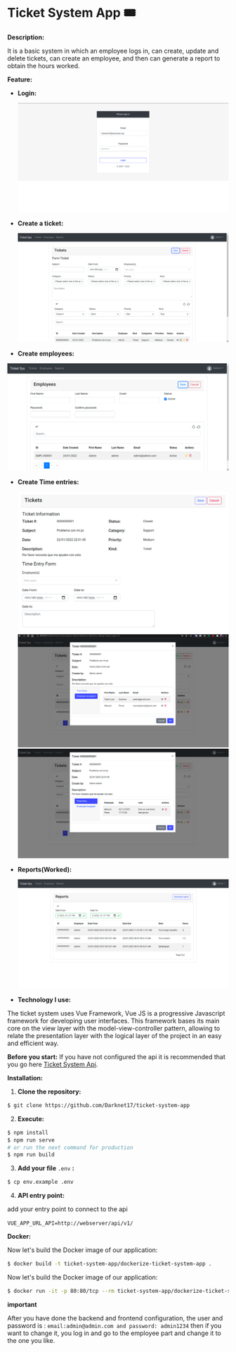 # Ticket System App 🎟

**Description:**

It is a basic system in which an employee logs in, can create, update and delete tickets, can create an employee, and then can generate a report to obtain the hours worked.

**Feature:**

- **Login:**

  ![Screenshot from 2022-01-23 01-02-38.png](documentation/Screenshot_from_2022-01-23_01-02-38.png)

- **Create a ticket:**

  ![Screenshot from 2022-01-23 01-04-40.png](documentation/Screenshot_from_2022-01-23_01-04-40.png)

- **Create employees:**

 ![Screenshot from 2022-01-25 14-24-03.png](documentation/Screenshot_from_2022-01-25_14-24-03.png)
    
- **Create Time entries:**

  ![Screenshot from 2022-01-23 01-04-56.png](documentation/Screenshot_from_2022-01-23_01-04-56.png)
  ![Screenshot from 2022-01-23 01-07-16.png](documentation/Screenshot_from_2022-01-23_01-07-16.png)
  ![Screenshot from 2022-01-23 01-07-21.png](documentation/Screenshot_from_2022-01-23_01-07-21.png)

- **Reports(Worked):**

  ![Screenshot from 2022-01-23 13-27-49.png](documentation/Screenshot_from_2022-01-23_13-27-49.png)
    
- **Technology I use:**

The ticket system uses Vue Framework, Vue JS is a progressive Javascript framework for developing user interfaces. This framework bases its main core on the view layer with the model-view-controller pattern, allowing to relate the presentation layer with the logical layer of the project in an easy and efficient way.

**Before you start:**
If you have not configured the api it is recommended that you go here [Ticket System Api](https://github.com/Darknet17/ticket-system-api "").

**Installation:**

1. **Clone the repository:**
    
```bash
$ git clone https://github.com/Darknet17/ticket-system-app
```

 2.  **Execute:** 

```bash
$ npm install
$ npm run serve
# or run the next command for production
$ npm run build
```

 3.  **Add your file** `.env` **:**

 ```bash
 $ cp env.example .env
 ```

 4. **API entry point:**

add your entry point to connect to the api

`VUE_APP_URL_API=http://webserver/api/v1/` <br>

**Docker:**

Now let's build the Docker image of our application: 

```bash
$ docker build -t ticket-system-app/dockerize-ticket-system-app .
```

Now let's build the Docker image of our application:

```bash
$ docker run -it -p 80:80/tcp --rm ticket-system-app/dockerize-ticket-system-app:latest
```

**important**

After you have done the backend and frontend configuration, the user and password is :
`
email:admin@admin.com and password: admin1234
`
then if you want to change it, you log in and go to the employee part and change it to the one you like.

